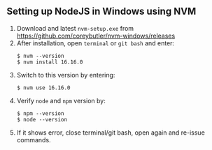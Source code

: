 ## Setting up NodeJS in Windows using NVM

1. Download and latest `nvm-setup.exe` from https://github.com/coreybutler/nvm-windows/releases
2. After installation, open `terminal` or `git bash` and enter:
   ```
   $ nvm --version
   $ nvm install 16.16.0
   ```
3. Switch to this version by entering:
   ```
   $ nvm use 16.16.0
   ```
4. Verify `node` and `npm` version by:
   ```
   $ npm --version
   $ node --version
   ```
5. If it shows error, close terminal/git bash, open again and re-issue commands.